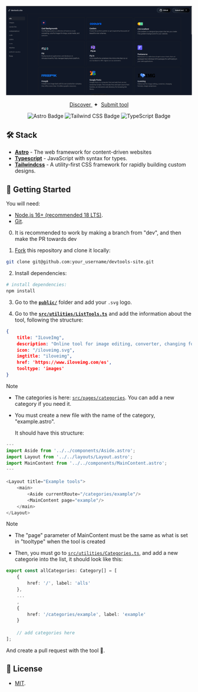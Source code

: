 <div align="center">
<a href="https://devtoolskit.netlify.app/">
<img src="src/assets/img/readme.png">
</a>
<p></p>
</div>

<div align="center">
    <a href="https://devtoolskit.netlify.app/" target="_blank">
        Discover
    </a>
    </a>
    <span>&nbsp;✦&nbsp;</span>
    <a href="#-getting-started">
        Submit tool
    </a>
</div>

</p>

<div align="center">

![Astro Badge](https://img.shields.io/badge/Astro-FF3E00?logo=astro&logoColor=fff&style=flat)
![Tailwind CSS Badge](https://img.shields.io/badge/Tailwind%20CSS-06B6D4?logo=tailwindcss&logoColor=fff&style=flat)
![TypeScript Badge](https://img.shields.io/badge/TypeScript-fff?logo=typescript&logoColor=blue&style=flat)

</div>

## 🛠️ Stack

- [**Astro**](https://astro.build/) - The web framework for content-driven websites
- [**Typescript**](https://www.typescriptlang.org/) - JavaScript with syntax for types.
- [**Tailwindcss**](https://tailwindcss.com/) - A utility-first CSS framework for rapidly building custom designs.

## 🚀 Getting Started
You will need:

- [Node.js 16+ (recommended 18 LTS)](https://nodejs.org/en/).
- [Git](https://git-scm.com/).

0. It is recommended to work by making a branch from "dev", and then make the PR towards dev

1. [Fork](https://github.com/ImLevan/devtools-site/fork) this repository and clone it locally:

```bash
git clone git@github.com:your_username/devtools-site.git
```

2. Install dependencies:

```bash
# install dependencies:
npm install
```

3. Go to the [**`public/`**](https://github.com/ImLevan/devtools-site/blob/master/public/) folder and add your `.svg` logo.

4. Go to the [**`src/utilities/ListTools.ts`**](https://github.com/ImLevan/devtools-site/blob/master/src/utilities/ListTools.ts) and add the information about the tool, following the structure:


```json
{
    title: "ILoveImg",
    description: "Online tool for image editing, converter, changing formats, image compressor.",
    icon: "/iloveimg.svg",
    imgtitle: "iloveimg",
    href: 'https://www.iloveimg.com/es',
    tooltype: 'images'
}
```

> [!NOTE]
>
> - The categories is here: [`src/pages/categories`](https://github.com/ImLevan/devtools-site/blob/master/src/pages/categories). You can add a new category if you need it.

- You must create a new file with the name of the category, "example.astro".

    It should have this structure:

```ts
---
import Aside from '../../components/Aside.astro';
import Layout from '../../layouts/Layout.astro';
import MainContent from '../../components/MainContent.astro';
---

<Layout title="Example tools">
	<main>
		<Aside currentRoute="/categories/example"/>
		<MainContent page="example"/>
	</main>
</Layout>

```

> [!NOTE]
>
> - The "page" parameter of MainContent must be the same as what is set in "tooltype" when the tool is created

- Then, you must go to [`src/utilities/Categories.ts`](https://github.com/ImLevan/devtools-site/blob/master/src/utilities/Categories.ts), and add a new categorie into the list, it should look like this:
```ts
export const allCategories: Category[] = [
    {
        href: '/', label: 'alls'
    },
    ...
    ,
    {
        href: '/categories/example', label: 'example'
    }

    // add categories here
];
```


And create a pull request with the tool 🚀.

## 🔑 License

- [MIT](https://github.com/ImLevan/devtools-site/blob/master/LICENSE).
